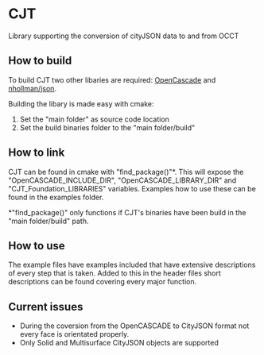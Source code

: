 # CJT
Library supporting the conversion of cityJSON data to and from OCCT 

## How to build
To build CJT two other libaries are required: 
[OpenCascade](https://dev.opencascade.org/release) and [nhollman/json](https://github.com/nlohmann/json).

Building the libary is made easy with cmake:
1. Set the "main folder" as source code location
2. Set the build binaries folder to the "main folder/build"

## How to link
CJT can be found in cmake with "find_package()"*. 
This will expose the "OpenCASCADE_INCLUDE_DIR", "OpenCASCADE_LIBRARY_DIR" and "CJT_Foundation_LIBRARIES" variables.
Examples how to use these can be found in the examples folder.

*"find_package()" only functions if CJT's binaries have been build in the "main folder/build" path.

## How to use
The example files have examples included that have extensive descriptions of every step that is taken. 
Added to this in the header files short descriptions can be found covering every major function.

## Current issues
* During the coversion from the OpenCASCADE to CityJSON format not every face is orientated properly.
* Only Solid and Multisurface CityJSON objects are supported